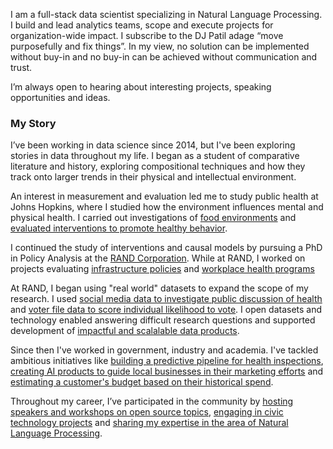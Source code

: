 
I am a full-stack data scientist specializing in Natural Language Processing.
                                            I build and
                                            lead analytics teams, scope and execute projects for organization-wide
                                            impact. I subscribe to
                                            the DJ Patil adage “move purposefully and fix things”. In my view, no
                                            solution can be implemented without buy-in and no buy-in can be achieved
                                            without
                                            communication and trust.</p>
                                    </div>
                                    <p>I’m always open to hearing about interesting projects, speaking opportunities and
                                        ideas.</p>

### My Story

I’ve been working in data science since 2014, but I've been exploring stories in data throughout my life.  I began as a student of comparative literature and history, exploring compositional techniques and how they track onto larger trends in their physical and intellectual environment.

An interest in measurement and evaluation led me to study public health at Johns Hopkins, where I studied how the environment influences mental and physical health.  I carried out investigations of [food environments](https://www.tandfonline.com/doi/abs/10.1080/03670244.2012.705732) and [evaluated interventions to promote healthy behavior](https://www.ncbi.nlm.nih.gov/pmc/articles/PMC3816610/).

I continued the study of interventions and causal models by pursuing a PhD in Policy Analysis at the [RAND Corporation](https://www.rand.org/).  While at RAND, I worked on projects evaluating [infrastructure policies](https://www.rand.org/content/dam/rand/pubs/research_reports/RR1200/RR1224/RAND_RR1224) and [workplace health programs](https://journals.sagepub.com/doi/abs/10.4278/ajhp.150210-QUAN-718)

At RAND, I began using "real world" datasets to expand the scope of my research. I used [social media data to investigate public discussion of health](https://www.rwjf.org/en/cultureofhealth/about.html) and [voter file data to score individual likelihood to vote](https://github.com/DerekKaknes/voter_karma). I open datasets and technology enabled answering difficult research questions and supported development of [impactful and scalalable data products](https://github.com/bpben/crash-model).

Since then I've worked in government, industry and academia.  I've tackled ambitious initiatives like [building a predictive pipeline for health inspections](https://www.economist.com/leaders/2016/08/18/the-power-of-learning), [creating AI products to guide local businesses in their marketing efforts](https://thrivehive.com/press-media/answer-the-locals-the-most-asked-questions-from-your-prospective-customers/) and [estimating a customer's budget based on their historical spend](https://www.youtube.com/watch?v=2ym4fzPfraw).

Throughout my career, I’ve participated in the community by [hosting speakers and workshops on open source topics](https://www.meetup.com/PyData-Boston-Cambridge/), [engaging in civic technology projects](https://github.com/bpben/crash-model) and [sharing my expertise in the area of Natural Language Processing](https://www.summer.harvard.edu/course-catalog/courses/text-analytics-and-natural-language-processing/34793).
